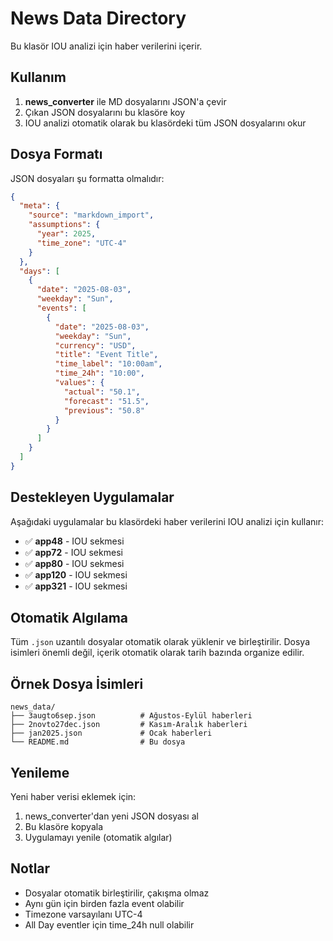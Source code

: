 # News Data Directory

Bu klasör IOU analizi için haber verilerini içerir.

## Kullanım

1. **news_converter** ile MD dosyalarını JSON'a çevir
2. Çıkan JSON dosyalarını bu klasöre koy
3. IOU analizi otomatik olarak bu klasördeki tüm JSON dosyalarını okur

## Dosya Formatı

JSON dosyaları şu formatta olmalıdır:

```json
{
  "meta": {
    "source": "markdown_import",
    "assumptions": {
      "year": 2025,
      "time_zone": "UTC-4"
    }
  },
  "days": [
    {
      "date": "2025-08-03",
      "weekday": "Sun",
      "events": [
        {
          "date": "2025-08-03",
          "weekday": "Sun",
          "currency": "USD",
          "title": "Event Title",
          "time_label": "10:00am",
          "time_24h": "10:00",
          "values": {
            "actual": "50.1",
            "forecast": "51.5",
            "previous": "50.8"
          }
        }
      ]
    }
  ]
}
```

## Destekleyen Uygulamalar

Aşağıdaki uygulamalar bu klasördeki haber verilerini IOU analizi için kullanır:

- ✅ **app48** - IOU sekmesi
- ✅ **app72** - IOU sekmesi
- ✅ **app80** - IOU sekmesi
- ✅ **app120** - IOU sekmesi
- ✅ **app321** - IOU sekmesi

## Otomatik Algılama

Tüm `.json` uzantılı dosyalar otomatik olarak yüklenir ve birleştirilir. Dosya isimleri önemli değil, içerik otomatik olarak tarih bazında organize edilir.

## Örnek Dosya İsimleri

```
news_data/
├── 3augto6sep.json          # Ağustos-Eylül haberleri
├── 2novto27dec.json         # Kasım-Aralık haberleri
├── jan2025.json             # Ocak haberleri
└── README.md                # Bu dosya
```

## Yenileme

Yeni haber verisi eklemek için:

1. news_converter'dan yeni JSON dosyası al
2. Bu klasöre kopyala
3. Uygulamayı yenile (otomatik algılar)

## Notlar

- Dosyalar otomatik birleştirilir, çakışma olmaz
- Aynı gün için birden fazla event olabilir
- Timezone varsayılanı UTC-4
- All Day eventler için time_24h null olabilir
